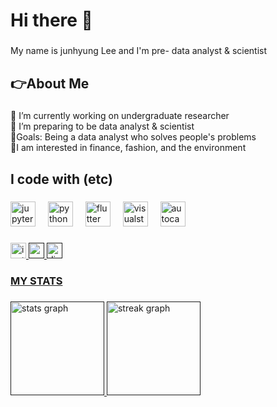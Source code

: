 ###

<h1 align="left">Hi there 👋</h1>

###

<p align="left">My name is junhyung Lee and I'm pre- data analyst & scientist</p>

###

<h2 align="left">👉About Me</h2>

###

<p align="left">🔭 I’m currently working on undergraduate researcher<br>📖 I’m preparing to be  data analyst & scientist<br>🎯Goals: Being a data analyst who solves people's problems<br>🌟I am interested in finance, fashion, and the environment</p>

###

<h2 align="left">I code with (etc)</h2>

###

<div align="left">
  <img src="https://cdn.jsdelivr.net/gh/devicons/devicon/icons/jupyter/jupyter-original.svg" height="40" alt="jupyter logo"  />
  <img width="12" />
  <img src="https://cdn.jsdelivr.net/gh/devicons/devicon/icons/python/python-original.svg" height="40" alt="python logo"  />
  <img width="12" />
  <img src="https://cdn.jsdelivr.net/gh/devicons/devicon/icons/flutter/flutter-original.svg" height="40" alt="flutter logo"  />
  <img width="12" />
  <img src="https://skillicons.dev/icons?i=visualstudio" height="40" alt="visualstudio logo"  />
  <img width="12" />
  <img src="https://skillicons.dev/icons?i=autocad" height="40" alt="autocad logo"  />
</div>

###

<div align="left">
  <a href="https://www.instagram.com/overluster/"><img src="https://img.shields.io/static/v1?message=Instagram&logo=instagram&label=&color=E4405F&logoColor=white&labelColor=&style=flat" height="25" alt="instagram logo"  />
  <a href=""><img src="https://img.shields.io/static/v1?message=Gmail&logo=gmail&label=&color=D14836&logoColor=white&labelColor=&style=flat" height="25" alt="gmail logo"  />
  <a href=""><img src="https://img.shields.io/static/v1?message=Discord&logo=discord&label=&color=7289DA&logoColor=white&labelColor=&style=flat" height="25" alt="discord logo"  />
</div>

###

<h3 align="left">MY STATS</h3>

###

<div align="left">
  <img src="https://github-readme-stats.vercel.app/api?username=junhyung-L&hide_title=false&hide_rank=false&show_icons=true&include_all_commits=true&count_private=true&disable_animations=false&theme=gotham&locale=en&hide_border=false&order=1" height="150" alt="stats graph"  />
  <img src="https://streak-stats.demolab.com?user=junhyung-L&locale=en&mode=daily&theme=gotham&hide_border=false&border_radius=5&order=3" height="150" alt="streak graph"  />
</div>

###





